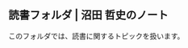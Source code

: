 <link href="https://satoshi-numata.github.io/notes/custom.css" rel="stylesheet">
<link href="https://use.fontawesome.com/releases/v6.7.2/css/all.css" rel="stylesheet">

## 読書フォルダ | 沼田 哲史のノート

このフォルダでは、読書に関するトピックを扱います。
